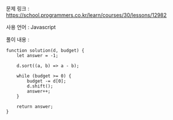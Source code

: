 문제 링크 : https://school.programmers.co.kr/learn/courses/30/lessons/12982

사용 언어 : Javascript

풀이 내용 :

```
function solution(d, budget) {
    let answer = -1;
    
    d.sort((a, b) => a - b);
    
    while (budget >= 0) {
        budget -= d[0];
        d.shift();
        answer++;
    }
    
    return answer;
}
```
